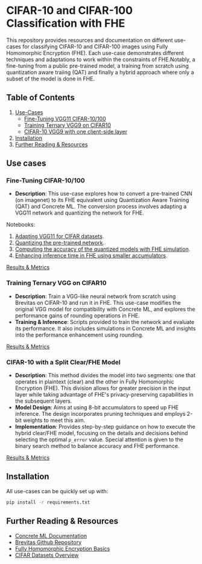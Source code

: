 # CIFAR-10 and CIFAR-100 Classification with FHE

This repository provides resources and documentation on different use-cases for classifying CIFAR-10 and CIFAR-100 images using Fully Homomorphic Encryption (FHE). Each use-case demonstrates different techniques and adaptations to work within the constraints of FHE.Notably, a fine-tuning from a public pre-trained model, a training from scratch using quantization aware traiing (QAT) and finally a hybrid approach where only a subset of the model is done in FHE.

## Table of Contents

1. [Use-Cases](#use-cases)
   - [Fine-Tuning VGG11 CIFAR-10/100](#fine-tuning-cifar-10100)
   - [Training Ternary VGG9 on CIFAR10](#training-ternary-vgg-on-cifar10)
   - [CIFAR-10 VGG9 with one client-side layer](#cifar-10-with-a-split-clearfhe-model)
2. [Installation](#installation)
3. [Further Reading & Resources](#further-reading--resources)

## Use cases

### Fine-Tuning CIFAR-10/100

- **Description**: This use-case explores how to convert a pre-trained CNN (on imagenet) to its FHE equivalent using Quantization Aware Training (QAT) and Concrete ML. The conversion process involves adapting a VGG11 network and quantizing the network for FHE.

Notebooks:

1. [Adapting VGG11 for CIFAR datasets](cifar_brevitas_finetuning/FromImageNetToCifar.ipynb).
2. [Quantizing the pre-trained network](cifar_brevitas_finetuning/CifarQuantizationAwareTraining.ipynb).
3. [Computing the accuracy of the quantized models with FHE simulation](cifar_brevitas_finetuning/CifarInFhe.ipynb).
4. [Enhancing inference time in FHE using smaller accumulators](cifar_brevitas_finetuning/CifarInFheWithSmallerAccumulators.ipynb).

[Results & Metrics](cifar_brevitas_finetuning/README.md#results)

### Training Ternary VGG on CIFAR10

- **Description**: Train a VGG-like neural network from scratch using Brevitas on CIFAR-10 and run it in FHE. This use-case modifies the original VGG model for compatibility with Concrete ML, and explores the performance gains of rounding operations in FHE.
- **Training & Inference**: Scripts provided to train the network and evaluate its performance. It also includes simulations in Concrete ML and insights into the performance enhancement using rounding.

[Results & Metrics](cifar_brevitas_training/README.md#Accuracy_/and_/performance)

### CIFAR-10 with a Split Clear/FHE Model

- **Description**: This method divides the model into two segments: one that operates in plaintext (clear) and the other in Fully Homomorphic Encryption (FHE). This division allows for greater precision in the input layer while taking advantage of FHE's privacy-preserving capabilities in the subsequent layers.
- **Model Design**: Aims at using 8-bit accumulators to speed up FHE inference. The design incorporates pruning techniques and employs 2-bit weights to meet this aim.
- **Implementation**: Provides step-by-step guidance on how to execute the hybrid clear/FHE model, focusing on the details and decisions behind selecting the optimal `p_error` value. Special attention is given to the binary search method to balance accuracy and FHE performance.

[Results & Metrics](cifar_brevitas_with_model_splitting/README.md#results)

## Installation

All use-cases can be quickly set up with:

```bash
pip install -r requirements.txt
```

## Further Reading & Resources

- [Concrete ML Documentation](https://docs.zama.ai/concrete-ml/)
- [Brevitas Github Repository](https://github.com/Xilinx/brevitas)
- [Fully Homomorphic Encryption Basics](https://www.zama.ai/post/tfhe-deep-dive-part-1)
- [CIFAR Datasets Overview](https://www.cs.toronto.edu/~kriz/cifar.html)

